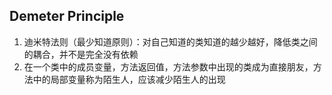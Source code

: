 ## Demeter Principle
1. 迪米特法则（最少知道原则）：对自己知道的类知道的越少越好，降低类之间的耦合，并不是完全没有依赖
2. 在一个类中的成员变量，方法返回值，方法参数中出现的类成为直接朋友，方法中的局部变量称为陌生人，应该减少陌生人的出现
